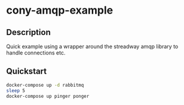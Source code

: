# cony-amqp-example

## Description
Quick example using a wrapper around the streadway amqp library to handle connections etc.

## Quickstart
```sh
docker-compose up -d rabbitmq
sleep 5
docker-compose up pinger ponger
```